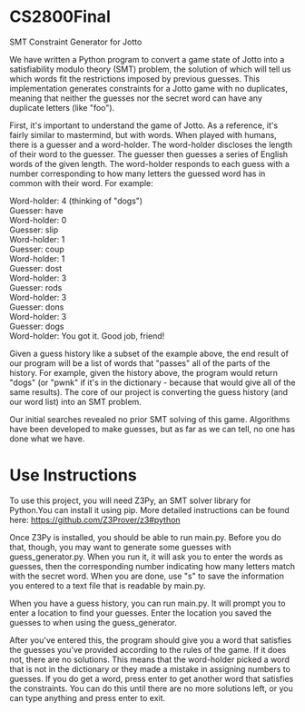 # CS2800Final
SMT Constraint Generator for Jotto

We have written a Python program to convert a game state of Jotto into a satisfiability modulo theory (SMT) problem, the solution of which will tell us which words fit the 
restrictions imposed by previous guesses. This implementation generates constraints for a Jotto game with no duplicates, meaning that neither the guesses nor the secret word can have any duplicate letters (like "foo").

First, it's important to understand the game of Jotto. As a reference, it's fairly similar to
mastermind, but with words. When played with humans, there is a guesser and a word-holder. The
word-holder discloses the length of their word to the guesser. The guesser then guesses a series
of English words of the given length. The word-holder responds to each guess with a number corresponding
to how many letters the guessed word has in common with their word. For example:

Word-holder: 4 (thinking of "dogs")  
Guesser: have  
Word-holder: 0  
Guesser: slip  
Word-holder: 1  
Guesser: coup  
Word-holder: 1  
Guesser: dost  
Word-holder: 3  
Guesser: rods  
Word-holder: 3  
Guesser: dons  
Word-holder: 3  
Guesser: dogs  
Word-holder: You got it. Good job, friend!  

Given a guess history like a subset of the example above, the end result of our program will be a list of words that "passes" all of the parts of the history. For
example, given the history above, the program would return "dogs" 
(or "pwnk" if it's in the dictionary - because that would give all of the same results). The core of our project is converting the guess history (and our word list) into an SMT problem.

Our initial searches revealed no prior SMT solving of this game. Algorithms have been developed to make
guesses, but as far as we can tell, no one has done what we have.

# Use Instructions
To use this project, you will need Z3Py, an SMT solver library for Python.You can install it using pip. More detailed instructions can be found here: https://github.com/Z3Prover/z3#python

Once Z3Py is installed, you should be able to run main.py. Before you do that, though, you may want to generate some guesses with guess_generator.py. When you run it, it will ask you to enter the words as guesses, then the corresponding number indicating how many letters match with the secret word. When you are done, use "s" to save the information you entered to a text file that is readable by main.py.  

When you have a guess history, you can run main.py. It will prompt you to enter a location to find your guesses. Enter the location you saved the guesses to when using the guess_generator.

After you've entered this, the program should give you a word that satisfies the guesses you've provided according to the rules of the game. If it does not, there are no solutions. This means that the word-holder picked a word that is not in the dictionary or they made a mistake in assigning numbers to guesses. If you do get a word, press enter to get another word that satisfies the constraints. You can do this until there are no more solutions left, or you can type anything and press enter to exit.

